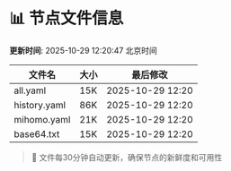 # 📊 节点文件信息

**更新时间**: 2025-10-29 12:20:47 北京时间

| 文件名 | 大小 | 最后修改 |
|--------|------|----------|
| all.yaml | 15K | 2025-10-29 12:20 |
| history.yaml | 86K | 2025-10-29 12:20 |
| mihomo.yaml | 21K | 2025-10-29 12:20 |
| base64.txt | 15K | 2025-10-29 12:20 |

> 🔄 文件每30分钟自动更新，确保节点的新鲜度和可用性
